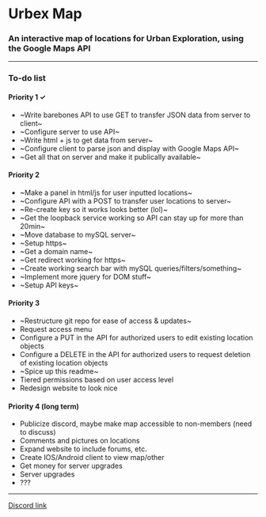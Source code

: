 # Urbex Map
### An interactive map of locations for Urban Exploration, using the Google Maps API

------

### To-do list

#### Priority 1  ✓
  * ~Write barebones API to use GET to transfer JSON data from server to client~
  * ~Configure server to use API~
  * ~Write html + js to get data from server~
  * ~Configure client to parse json and display with Google Maps API~
  * ~Get all that on server and make it publically available~
  
#### Priority 2
  * ~Make a panel in html/js for user inputted locations~
  * ~Configure API with a POST to transfer user locations to server~
  * ~Re-create key so it works looks better (lol)~
  * ~Get the loopback service working so API can stay up for more than 20min~
  * ~Move database to mySQL server~
  * ~Setup https~
  * ~Get a domain name~
  * ~Get redirect working for https~
  * ~Create working search bar with mySQL queries/filters/something~
  * ~Implement more jquery for DOM stuff~
  * ~Setup API keys~

#### Priority 3
  * ~Restructure git repo for ease of access & updates~
  * Request access menu
  * Configure a PUT in the API for authorized users to edit existing location objects
  * Configure a DELETE in the API for authorized users to request deletion of existing location objects
  * ~Spice up this readme~
  * Tiered permissions based on user access level
  * Redesign website to look nice

#### Priority 4 (long term)
  * Publicize discord, maybe make map accessible to non-members (need to discuss)
  * Comments and pictures on locations
  * Expand website to include forums, etc.
  * Create IOS/Android client to view map/other
  * Get money for server upgrades
  * Server upgrades
  * ???
  
------

[Discord link](https://discord.gg/PU9AdD4)
